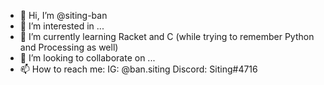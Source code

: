 - 👋 Hi, I’m @siting-ban
- 👀 I’m interested in ...
- 🌱 I’m currently learning Racket and C (while trying to remember Python and Processing as well)
- 💞️ I’m looking to collaborate on ...
- 📫 How to reach me:
      IG: @ban.siting
      Discord: Siting#4716

<!---
siting-ban/siting-ban is a ✨ special ✨ repository because its `README.md` (this file) appears on your GitHub profile.
You can click the Preview link to take a look at your changes.
--->
